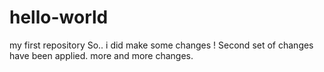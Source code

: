 # hello-world
my first repository
So.. i did make some changes !
Second set of changes have been applied.
more and more changes.
